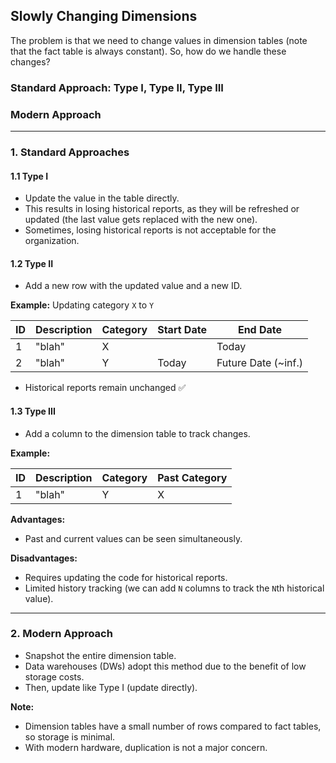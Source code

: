 ## Slowly Changing Dimensions

The problem is that we need to change values in dimension tables (note that the fact table is always constant). So, how do we handle these changes?

### Standard Approach: Type I, Type II, Type III
### Modern Approach

---

### 1. Standard Approaches

#### 1.1 Type I
- Update the value in the table directly.
- This results in losing historical reports, as they will be refreshed or updated (the last value gets replaced with the new one).
- Sometimes, losing historical reports is not acceptable for the organization.

#### 1.2 Type II
- Add a new row with the updated value and a new ID.

**Example:** Updating category `X` to `Y`

| ID | Description | Category | Start Date | End Date |
|----|------------|----------|------------|------------|
| 1  | "blah"     | X        |            | Today     |
| 2  | "blah"     | Y        | Today      | Future Date (~inf.) |

- Historical reports remain unchanged ✅

#### 1.3 Type III
- Add a column to the dimension table to track changes.

**Example:**

| ID | Description | Category | Past Category |
|----|------------|----------|--------------|
| 1  | "blah"     | Y        | X            |

**Advantages:**
- Past and current values can be seen simultaneously.

**Disadvantages:**
- Requires updating the code for historical reports.
- Limited history tracking (we can add `N` columns to track the `N`th historical value).

---

### 2. Modern Approach
- Snapshot the entire dimension table.
- Data warehouses (DWs) adopt this method due to the benefit of low storage costs.
- Then, update like Type I (update directly).

**Note:**
- Dimension tables have a small number of rows compared to fact tables, so storage is minimal.
- With modern hardware, duplication is not a major concern.
